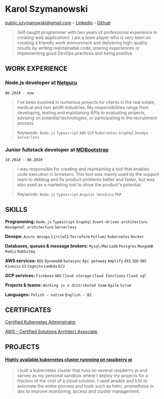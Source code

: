 # Karol Szymanowski
[public.szymanowski@gmail.com](mailto:public.szymanowski@gmail.com) - [LinkedIn](https://www.linkedin.com/in/karol-sz/) - [Github](https://github.com/tetrash)
> Self-taught programmer with two years of professional experience in creating web applications. I am a team player who is very keen on creating a friendly work environment and delivering high-quality results by writing maintainable code, sharing experiences or implementing good DevOps practices and being positive.

## WORK EXPERIENCE

### Node.js developer at [Netguru](https://netguru.com)
*`06.2019 - now`*
> I've been involved in numerous projects for clients in the real estate, medical and non-profit industries. My responsibilities range from developing, testing and maintaining APIs to evaluating projects, advising on potential technologies, or participating in the recruitment process.
>
> Keywords: `Node.js` `Typescript` `AWS` `GCP` `Kubernetes` `Graphql` `DevOps` `Serverless`

### Junior fullstack developer at [MDBootstrap](https://mdbootstrap.com)
*`10.2018 - 06.2019`*
> I was responsible for creating and maintaining a tool that enables code execution in browsers. This tool was mainly used by the support team to debbug and fix product problems better and faster, but was also used as a marketing tool to show the product's potential.
>
> Keywords: `Node.js` `Typescript` `Angular` `Jenskins` `PHP`

## SKILLS

**Programming:** `Node.js` `Typescript` `Graphql` `Event-driven architecture` `Hexagonal architecture` `Serverless`

**Devops:** `Azure devops` `CircleCI` `Terraform` `Pullumi` `Kubernetes` `Docker`

**Databases, queues & message brokers:** `Mysql/Mariadb` `Postgres` `MongoDB` `Redis` `Rabbitmq`

**AWS services:** `RDS` `DynamoDB` `Datasync` `Api gateway` `Amplify` `EKS` `SQS` `SNS` `Kinesis` `S3` `Cognito` `Lambda` `EC2`

**GCP services:** `Firebase` `GKE` `Cloud storage` `Cloud functions` `Cloud sql`

**Projects & teams:** `Working in a distributed team` `Agile` `Scrum`

**Languages:** `Polish - native` `English - B2`

## CERTIFICATES

[Certified Kubernetes Administrator](https://www.youracclaim.com/badges/e6f004ee-0be3-4615-ae18-118735c632f4/public_url)

[AWS - Certified Solutions Architect Associate](https://www.youracclaim.com/badges/18ca0a23-f1a3-4a7b-9d9c-815ff7528222/public_url)

## PROJECTS

#### [Highly available kubernetes cluster runnning on raspberry pi](https://github.com/tetrash/k8s-rpi-cluster-presentation)
> I built a kubernetes cluster that runs on several raspberry pi and serves as my personal sandbox where I deploy my projects for a fraction of the cost of a cloud solution. I used ansible and k3s to automate the entire process and tools such as helm, prometheus or dex to improve monitoring, access and cluster management.
